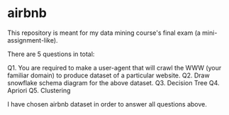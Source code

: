 # airbnb

This repository is meant for my data mining course's final exam (a mini-assignment-like).

There are 5 questions in total:

  Q1. You are required to make a user-agent that will crawl the WWW (your familiar domain) to produce dataset of a particular website.
  Q2. Draw snowflake schema diagram for the above dataset.
  Q3. Decision Tree
  Q4. Apriori
  Q5. Clustering
  
  
  
I have chosen airbnb dataset in order to answer all questions above. 
